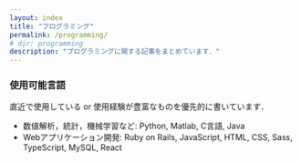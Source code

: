```yaml
---
layout: index
title: "プログラミング"
permalink: /programming/
# dir: programming
description: "プログラミングに関する記事をまとめています．"
---
```

### 使用可能言語
直近で使用している or 使用経験が豊富なものを優先的に書いています．
- 数値解析，統計，機械学習など: Python, Matlab, C言語, Java
- Webアプリケーション開発: Ruby on Rails, JavaScript,  HTML, CSS, Sass, TypeScript, MySQL, React